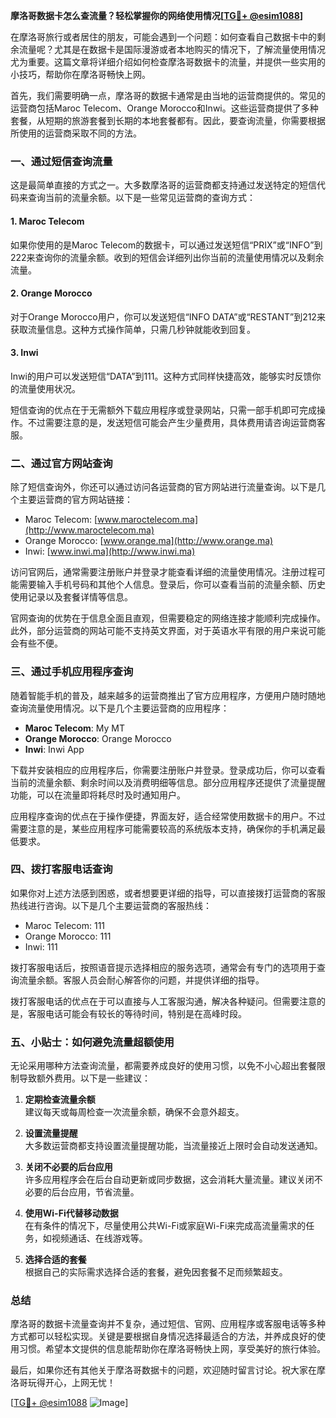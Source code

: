 **摩洛哥数据卡怎么查流量？轻松掌握你的网络使用情况[[TG💪+ @esim1088](https://t.me/s/esim1088)]**

在摩洛哥旅行或者居住的朋友，可能会遇到一个问题：如何查看自己数据卡中的剩余流量呢？尤其是在数据卡是国际漫游或者本地购买的情况下，了解流量使用情况尤为重要。这篇文章将详细介绍如何检查摩洛哥数据卡的流量，并提供一些实用的小技巧，帮助你在摩洛哥畅快上网。

首先，我们需要明确一点，摩洛哥的数据卡通常是由当地的运营商提供的。常见的运营商包括Maroc Telecom、Orange Morocco和Inwi。这些运营商提供了多种套餐，从短期的旅游套餐到长期的本地套餐都有。因此，要查询流量，你需要根据所使用的运营商采取不同的方法。

### **一、通过短信查询流量**

这是最简单直接的方式之一。大多数摩洛哥的运营商都支持通过发送特定的短信代码来查询当前的流量余额。以下是一些常见运营商的查询方式：

#### **1. Maroc Telecom**
如果你使用的是Maroc Telecom的数据卡，可以通过发送短信“PRIX”或“INFO”到222来查询你的流量余额。收到的短信会详细列出你当前的流量使用情况以及剩余流量。

#### **2. Orange Morocco**
对于Orange Morocco用户，你可以发送短信“INFO DATA”或“RESTANT”到212来获取流量信息。这种方式操作简单，只需几秒钟就能收到回复。

#### **3. Inwi**
Inwi的用户可以发送短信“DATA”到111。这种方式同样快捷高效，能够实时反馈你的流量使用状况。

短信查询的优点在于无需额外下载应用程序或登录网站，只需一部手机即可完成操作。不过需要注意的是，发送短信可能会产生少量费用，具体费用请咨询运营商客服。

### **二、通过官方网站查询**

除了短信查询外，你还可以通过访问各运营商的官方网站进行流量查询。以下是几个主要运营商的官方网站链接：

- Maroc Telecom: [www.maroctelecom.ma](http://www.maroctelecom.ma)
- Orange Morocco: [www.orange.ma](http://www.orange.ma)
- Inwi: [www.inwi.ma](http://www.inwi.ma)

访问官网后，通常需要注册账户并登录才能查看详细的流量使用情况。注册过程可能需要输入手机号码和其他个人信息。登录后，你可以查看当前的流量余额、历史使用记录以及套餐详情等信息。

官网查询的优势在于信息全面且直观，但需要稳定的网络连接才能顺利完成操作。此外，部分运营商的网站可能不支持英文界面，对于英语水平有限的用户来说可能会有些不便。

### **三、通过手机应用程序查询**

随着智能手机的普及，越来越多的运营商推出了官方应用程序，方便用户随时随地查询流量使用情况。以下是几个主要运营商的应用程序：

- **Maroc Telecom**: My MT
- **Orange Morocco**: Orange Morocco
- **Inwi**: Inwi App

下载并安装相应的应用程序后，你需要注册账户并登录。登录成功后，你可以查看当前的流量余额、剩余时间以及消费明细等信息。部分应用程序还提供了流量提醒功能，可以在流量即将耗尽时及时通知用户。

应用程序查询的优点在于操作便捷，界面友好，适合经常使用数据卡的用户。不过需要注意的是，某些应用程序可能需要较高的系统版本支持，确保你的手机满足最低要求。

### **四、拨打客服电话查询**

如果你对上述方法感到困惑，或者想要更详细的指导，可以直接拨打运营商的客服热线进行咨询。以下是几个主要运营商的客服热线：

- Maroc Telecom: 111
- Orange Morocco: 111
- Inwi: 111

拨打客服电话后，按照语音提示选择相应的服务选项，通常会有专门的选项用于查询流量余额。客服人员会耐心解答你的问题，并提供详细的指导。

拨打客服电话的优点在于可以直接与人工客服沟通，解决各种疑问。但需要注意的是，客服电话可能会有较长的等待时间，特别是在高峰时段。

### **五、小贴士：如何避免流量超额使用**

无论采用哪种方法查询流量，都需要养成良好的使用习惯，以免不小心超出套餐限制导致额外费用。以下是一些建议：

1. **定期检查流量余额**  
   建议每天或每周检查一次流量余额，确保不会意外超支。

2. **设置流量提醒**  
   大多数运营商都支持设置流量提醒功能，当流量接近上限时会自动发送通知。

3. **关闭不必要的后台应用**  
   许多应用程序会在后台自动更新或同步数据，这会消耗大量流量。建议关闭不必要的后台应用，节省流量。

4. **使用Wi-Fi代替移动数据**  
   在有条件的情况下，尽量使用公共Wi-Fi或家庭Wi-Fi来完成高流量需求的任务，如视频通话、在线游戏等。

5. **选择合适的套餐**  
   根据自己的实际需求选择合适的套餐，避免因套餐不足而频繁超支。

### **总结**

摩洛哥的数据卡流量查询并不复杂，通过短信、官网、应用程序或客服电话等多种方式都可以轻松实现。关键是要根据自身情况选择最适合的方法，并养成良好的使用习惯。希望本文提供的信息能帮助你在摩洛哥畅快上网，享受美好的旅行体验。

最后，如果你还有其他关于摩洛哥数据卡的问题，欢迎随时留言讨论。祝大家在摩洛哥玩得开心，上网无忧！

[[TG💪+ @esim1088](https://t.me/s/esim1088) ![Image](https://i.postimg.cc/4NQfJmqS/Snipaste-2025-05-13-00-14-12.png)]